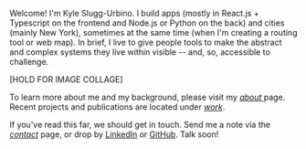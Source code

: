 Welcome! I'm Kyle Slugg-Urbino. I build apps (mostly in React.js +
Typescript on the frontend and Node.js or Python on the back) and
cities (mainly New York), sometimes at the same time (when I'm
creating a routing tool or web map). In brief, I live to give people tools to make the abstract and complex systems they live within visible -- and, so, accessible to challenge.

[HOLD FOR IMAGE COLLAGE]

To learn more about me and my background, please visit my [_about_ ](/about) page. Recent projects and publications are located under [_work_](/work).

If you've read this far, we should get in touch. Send me a note via the [_contact_](/contact) page, or drop by [LinkedIn](https://www.linkedin.com/in/kyle-slugg/) or [GitHub](https://github.com/kyleslugg). Talk soon!

